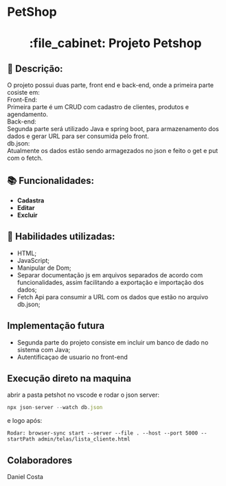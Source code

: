 

# PetShop
<h1 align="center">:file_cabinet: Projeto Petshop</h1>

## :memo: Descrição:
O projeto possui duas parte, front end e back-end, onde a primeira parte cosiste em:
<br>Front-End:</br> Primeira parte é um CRUD com cadastro de clientes, produtos e agendamento.
<br>Back-end:</br> Segunda parte será utilizado Java e  spring boot, para armazenamento dos dados e gerar URL para ser consumida pelo front.
<br>db.json:</br> Atualmente os dados estão sendo armagezados no json e feito o get e put com o fetch.

## :books: Funcionalidades:
* <b>Cadastra</b>
* <b>Editar</b>
* <b>Excluir</b>


## :wrench: Habilidades utilizadas:
* HTML;
* JavaScript;
* Manipular de Dom;
* Separar documentação js em arquivos separados de acordo com funcionalidades, assim facilitando a exportação e importação dos dados;
* Fetch Api para consumir a URL com os dados que estão no arquivo db.json;


## Implementação futura
-  Segunda parte do projeto consiste em incluir um banco de dado no sistema com Java; 
-  Autentificaçao de usuario no front-end

## Execução direto na maquina
abrir a pasta petshot no vscode e 
rodar o json server: 
```js
npx json-server --watch db.json
```
e logo após:
```
Rodar: browser-sync start --server --file . --host --port 5000 --startPath admin/telas/lista_cliente.html
```
##  Colaboradores
<table>
Daniel Costa 
</table>
